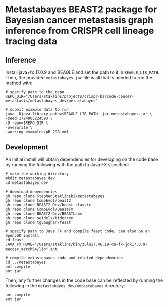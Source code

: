 # Metastabayes BEAST2 package for Bayesian cancer metastasis graph inference from CRISPR cell lineage tracing data

## Inference

Install java+fx 17.0.9 and BEAGLE and set the path to it in `BEAGLE_LIB_PATH`. Then, the provided `metastabayes.jar` file is all that is needed to run the method with:

```
# specify path to the repo
REPO_DIR="/Users/staklins/projects/crispr-barcode-cancer-metastasis/metastabayes_dev/metastabayes"

# submit example data to run
java -Djava.library.path=$BEAGLE_LIB_PATH -jar metastabayes.jar \
-seed 1724005224593 \
-D repo=$REPO_DIR \
-overwrite \
-working examples/pR_298.xml
```

## Development

An initial install will obtain dependencies for developing on the code base by running the following with the path to Java FX specified:
```
# make the working directory
mkdir metastabayes_dev
cd metastabayes_dev

# download dependencies
gh repo clone StephenStaklinski/metastabayes
gh repo clone CompEvol/beast2
gh repo clone BEAST2-Dev/beast-classic
gh repo clone CompEvol/BeastFX
gh repo clone BEAST2-Dev/BEASTLabs
gh repo clone seidels/tidetree
gh repo clone tgvaughan/feast

# specify path to Java FX and compile feast code, can also be an OpenJDK install
cd feast
JAVA_FX_HOME="/Users/staklins/bin/zulu17.46.19-ca-fx-jdk17.0.9-macosx_aarch64/lib" ant

# compile metastabayes code and related dependencies
cd ../metastabayes
ant compile
ant jar
```

Then, any further changes in the code base can be reflected by running the following in the `metastabayes_dev/metastabayes` directory:
```
ant compile
ant jar
```



